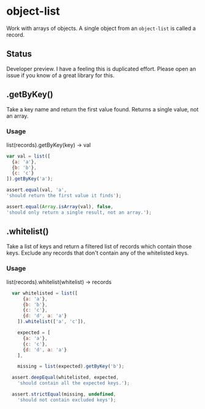 # object-list

Work with arrays of objects. A single object from an `object-list` is called a record.

## Status

Developer preview. I have a feeling this is duplicated effort. Please open an issue if you know of a great library for this.

## .getByKey()

Take a key name and return the first value found. Returns a single value, not an array.

### Usage

list(records).getByKey(key) -> val

```js
var val = list([
  {a: 'a'},
  {b: 'b'},
  {c: 'c'}
]).getByKey('a');

assert.equal(val, 'a',
'should return the first value it finds');

assert.equal(Array.isArray(val), false,
'should only return a single result, not an array.');

```


## .whitelist()

Take a list of keys and return a filtered list of records which contain those keys. Exclude any records that don't contain any of the whitelisted keys.

### Usage

list(records).whitelist(whitelist) -> records

```js
  var whitelisted = list([
      {a: 'a'},
      {b: 'b'},
      {c: 'c'},
      {d: 'd', a: 'a'}
    ]).whitelist(['a', 'c']),

    expected = [
      {a: 'a'},
      {c: 'c'},
      {d: 'd', a: 'a'}
    ],

    missing = list(expected).getByKey('b');

  assert.deepEqual(whitelisted, expected,
    'should contain all the expected keys.');

  assert.strictEqual(missing, undefined,
    'should not contain excluded keys');
```

